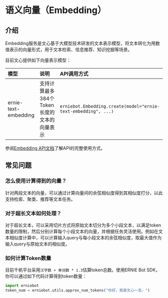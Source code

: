 # 语义向量（Embedding）

## 介绍

Embedding服务是文心基于大模型技术研发的文本表示模型，将文本转化为用数值表示的向量形式，用于文本检索、信息推荐、知识挖掘等场景。

目前文心提供如下向量表示模型：

| 模型 | 说明 | API调用方式 |
| :--- | :---- | :----- |
| ernie-text-embedding | 支持计算最多384个Token长度的文本的向量表示 | `erniebot.Embedding.create(model="ernie-text-embedding", ...)` |

参阅[Embedding API文档](../api_reference/embedding.md)了解API的完整使用方式。

## 常见问题

### 怎么使用计算得到的向量？

针对两段文本的向量，可以通过计算向量间的余弦相似度得到其相似度打分，以此支持检索、聚类、推荐等文本任务。

### 对于超长文本如何处理？

对于超长文本，可以采用切片方式将原始文本切分为多个小段文本，以满足token数量的限制，然后分别计算每个小段文本的向量，并根据任务灵活使用。例如在文本相似度计算中，可以计算输入query与每小段文本的余弦相似度，取最大值作为输入query与原始文本的相似度。

### 如何计算Token数量

目前千帆平台采用`汉字数 + 单词数 * 1.3`估算token总数。使用ERNIE Bot SDK，你可以通过如下代码计算得到token数量：

``` {.py .copy}
import erniebot
token_num = erniebot.utils.approx_num_tokens("你好，我是文心一言。")
```
